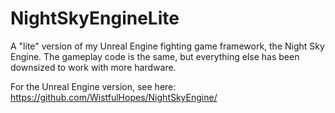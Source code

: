 # NightSkyEngineLite

A "lite" version of my Unreal Engine fighting game framework, the Night Sky Engine. The gameplay code is the same, but everything else has been downsized to work with more hardware.

For the Unreal Engine version, see here: https://github.com/WistfulHopes/NightSkyEngine/
